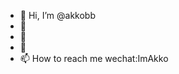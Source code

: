 - 👋 Hi, I’m @akkobb
- 👀 
- 🌱 
- 💞️ 
- 📫 How to reach me  wechat:ImAkko

<!---
akkobb/akkobb is a ✨ special ✨ repository because its `README.md` (this file) appears on your GitHub profile.
You can click the Preview link to take a look at your changes.
--->
